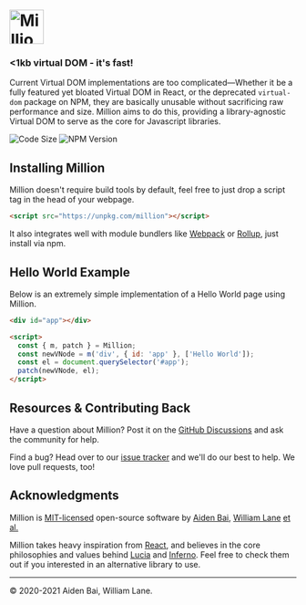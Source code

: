 # <img src="https://raw.githubusercontent.com/millionjs/million/main/.github/assets/logo.svg" height="60" alt="Million Logo" aria-label="Million Logo" />

### <1kb virtual DOM - it's fast!

Current Virtual DOM implementations are too complicated—Whether it be a fully featured yet bloated Virtual DOM in React, or the deprecated `virtual-dom` package on NPM, they are basically unusable without sacrificing raw performance and size. Million aims to do this, providing a library-agnostic Virtual DOM to serve as the core for Javascript libraries.

![Code Size](https://badgen.net/badgesize/brotli/https/unpkg.com/million?style=flat-square&label=size) ![NPM Version](https://img.shields.io/npm/v/million?style=flat-square)

## Installing Million

Million doesn't require build tools by default, feel free to just drop a script tag in the head of your webpage.

```html
<script src="https://unpkg.com/million"></script>
```

It also integrates well with module bundlers like [Webpack](https://webpack.js.org/) or [Rollup](https://rollupjs.org/), just install via npm.

## Hello World Example

Below is an extremely simple implementation of a Hello World page using Million.

```html
<div id="app"></div>

<script>
  const { m, patch } = Million;
  const newVNode = m('div', { id: 'app' }, ['Hello World']);
  const el = document.querySelector('#app');
  patch(newVNode, el);
</script>
```

## Resources & Contributing Back

Have a question about Million? Post it on the [GitHub Discussions](https://github.com/millionjs/million/discussions) and ask the community for help.

Find a bug? Head over to our [issue tracker](https://github.com/millionjs/million/issues) and we'll do our best to help. We love pull requests, too!

## Acknowledgments

Million is [MIT-licensed](LICENSE) open-source software by [Aiden Bai](https://github.com/aidenybai), [William Lane](https://github.com/willdoescode) [et al.](https://github.com/millionjs/million/graphs/contributors)

Million takes heavy inspiration from [React](https://github.com/facebook/react), and believes in the core philosophies and values behind [Lucia](https://github.com/aidenybai/lucia) and [Inferno](https://github.com/infernojs/inferno). Feel free to check them out if you interested in an alternative library to use.

---

© 2020-2021 Aiden Bai, William Lane.

